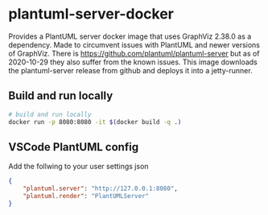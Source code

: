 # plantuml-server-docker
Provides a PlantUML server docker image that uses GraphViz 2.38.0 as a dependency.
Made to circumvent issues with PlantUML and newer versions of GraphViz.
There is https://github.com/plantuml/plantuml-server but as of 2020-10-29 they also suffer from the known issues.
This image downloads the plantuml-server release from github and deploys it into a jetty-runner.

## Build and run locally
```bash
# build and run locally
docker run -p 8080:8080 -it $(docker build -q .) 
```

## VSCode PlantUML config
Add the follwing to your user settings json
```json
{
    "plantuml.server": "http://127.0.0.1:8080",
    "plantuml.render": "PlantUMLServer" 
}
```